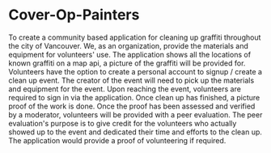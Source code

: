 # Cover-Op-Painters
To create a community based application for cleaning up graffiti throughout the city of Vancouver. We, as an organization, provide the materials and equipment for volunteers' use. The application shows all the locations of known graffiti on a map api, a picture of the graffiti will be provided for. Volunteers have the option to create a personal account to signup / create a clean up event. The creator of the event will need to pick up the materials and equipment for the event. Upon reaching the event, volunteers are required to sign in via the application. Once clean up has finished, a picture proof of the work is done. Once the proof has been assessed and verified by a moderator, volunteers will be provided with a peer evaluation. The peer evaluation's purpose is to give credit for the volunteers who actually showed up to the event and dedicated their time and efforts to the clean up. The application would provide a proof of volunteering if required. 
